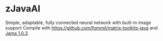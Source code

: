 # zJavaAI
Simple, adaptable, fully connected neural network with built-in image support
Compile with <a href="mtj-1.0">https://github.com/fommil/matrix-toolkits-java</a> and <a href="https://math.nist.gov/javanumerics/jama/">Jama 1.0.3</a>.
